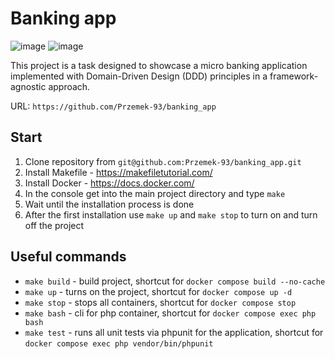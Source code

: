 # Banking app

![image](https://img.shields.io/badge/PHP-777BB4?style=for-the-badge&logo=php&logoColor=white)
![image](https://img.shields.io/badge/Docker-2CA5E0?style=for-the-badge&logo=docker&logoColor=white)

This project is a task designed to showcase a micro banking application implemented with Domain-Driven Design (DDD) principles in a framework-agnostic approach.

URL: `https://github.com/Przemek-93/banking_app`

## Start

1. Clone repository from `git@github.com:Przemek-93/banking_app.git`
2. Install Makefile - https://makefiletutorial.com/
3. Install Docker - https://docs.docker.com/
4. In the console get into the main project directory and type `make`
5. Wait until the installation process is done
6. After the first installation use `make up` and `make stop` to turn on and turn off the project

## Useful commands

- `make build` - build project, shortcut for `docker compose build --no-cache`
- `make up` - turns on the project, shortcut for `docker compose up -d`
- `make stop` - stops all containers, shortcut for `docker compose stop`
- `make bash` - cli for php container, shortcut for `docker compose exec php bash`
- `make test` - runs all unit tests via phpunit for the application, shortcut for `docker compose exec php vendor/bin/phpunit`
